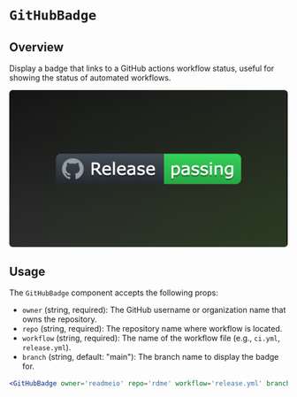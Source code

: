 # `GitHubBadge`

## Overview

Display a badge that links to a GitHub actions workflow status, useful for showing the status of automated workflows.

<img alt="GitHub Badge" src="github-badge.png" width="800" />

## Usage

The `GitHubBadge` component accepts the following props:

- `owner` (string, required): The GitHub username or organization name that owns the repository.
- `repo` (string, required): The repository name where workflow is located.
- `workflow` (string, required): The name of the workflow file (e.g., `ci.yml`, `release.yml`).
- `branch` (string, default: "main"): The branch name to display the badge for.

```jsx
<GitHubBadge owner='readmeio' repo='rdme' workflow='release.yml' branch='main' />
```
